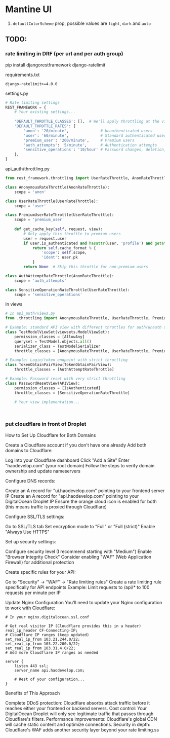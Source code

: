 # Mantine UI

1. `defaultColorScheme` prop, possible values are `light`, `dark` and `auto`

## TODO:

### rate limiting in DRF (per url and per auth group)

pip install djangorestframework django-ratelimit

requirements.txt
```
django-ratelimit>=4.0.0
```

settings.py

```python
# Rate limiting settings
REST_FRAMEWORK = {
    # Your existing settings...
    
    'DEFAULT_THROTTLE_CLASSES': [],  # We'll apply throttling at the view level
    'DEFAULT_THROTTLE_RATES': {
        'anon': '20/minute',              # Unauthenticated users
        'user': '60/minute',              # Standard authenticated users
        'premium_user': '200/minute',     # Premium users
        'auth_attempts': '5/minute',      # Authentication attempts
        'sensitive_operations': '10/hour' # Password changes, deletion, etc.
    },
}
```

api_auth/throttling.py
```python
from rest_framework.throttling import UserRateThrottle, AnonRateThrottle

class AnonymousRateThrottle(AnonRateThrottle):
    scope = 'anon'

class UserRateThrottle(UserRateThrottle):
    scope = 'user'

class PremiumUserRateThrottle(UserRateThrottle):
    scope = 'premium_user'
    
    def get_cache_key(self, request, view):
        # Only apply this throttle to premium users
        user = request.user
        if user.is_authenticated and hasattr(user, 'profile') and getattr(user.profile, 'is_premium', False):
            return self.cache_format % {
                'scope': self.scope,
                'ident': user.pk
            }
        return None  # Skip this throttle for non-premium users

class AuthAttemptRateThrottle(AnonRateThrottle):
    scope = 'auth_attempts'

class SensitiveOperationRateThrottle(UserRateThrottle):
    scope = 'sensitive_operations'
```

In views
```python
# In api_auth/views.py
from .throttling import AnonymousRateThrottle, UserRateThrottle, PremiumUserRateThrottle, AuthAttemptRateThrottle, SensitiveOperationRateThrottle

# Example: standard API view with different throttles for auth/unauth users
class TestModelViewSet(viewsets.ModelViewSet):
    permission_classes = [AllowAny]
    queryset = TestModel.objects.all()
    serializer_class = TestModelSerializer
    throttle_classes = [AnonymousRateThrottle, UserRateThrottle, PremiumUserRateThrottle]

# Example: Login/token endpoint with strict throttling
class TokenObtainPairView(TokenObtainPairView):
    throttle_classes = [AuthAttemptRateThrottle]

# Example: Password reset with very strict throttling
class PasswordResetView(APIView):
    permission_classes = [IsAuthenticated]
    throttle_classes = [SensitiveOperationRateThrottle]
    
    # Your view implementation...
```


```python

```


```python

```



### put cloudflare in front of Droplet

How to Set Up Cloudflare for Both Domains

Create a Cloudflare account if you don't have one already
Add both domains to Cloudflare:

Log into your Cloudflare dashboard
Click "Add a Site"
Enter "haodevelop.com" (your root domain)
Follow the steps to verify domain ownership and update nameservers

Configure DNS records:

Create an A record for "ui.haodevelop.com" pointing to your frontend server IP
Create an A record for "api.haodevelop.com" pointing to your DigitalOcean Droplet IP
Ensure the orange cloud icon is enabled for both (this means traffic is proxied through Cloudflare)

Configure SSL/TLS settings:

Go to SSL/TLS tab
Set encryption mode to "Full" or "Full (strict)"
Enable "Always Use HTTPS"

Set up security settings:

Configure security level (I recommend starting with "Medium")
Enable "Browser Integrity Check"
Consider enabling "WAF" (Web Application Firewall) for additional protection

Create specific rules for your API:

Go to "Security" → "WAF" → "Rate limiting rules"
Create a rate limiting rule specifically for API endpoints
Example: Limit requests to /api/* to 100 requests per minute per IP

Update Nginx Configuration
You'll need to update your Nginx configuration to work with Cloudflare:

```nginx
# In your nginx.digitalocean.ssl.conf

# Get real visitor IP (Cloudflare provides this in a header)
real_ip_header CF-Connecting-IP;
# Cloudflare IP ranges (keep updated)
set_real_ip_from 103.21.244.0/22;
set_real_ip_from 103.22.200.0/22;
set_real_ip_from 103.31.4.0/22;
# Add more Cloudflare IP ranges as needed

server {
    listen 443 ssl;
    server_name api.haodevelop.com;
    
    # Rest of your configuration...
}
```


Benefits of This Approach

Complete DDoS protection: Cloudflare absorbs attack traffic before it reaches either your frontend or backend servers.
Cost control: Your DigitalOcean Droplet will only see legitimate traffic that passes through Cloudflare's filters.
Performance improvements: Cloudflare's global CDN will cache static content and optimize connections.
Security in depth: Cloudflare's WAF adds another security layer beyond your rate limiting.ss